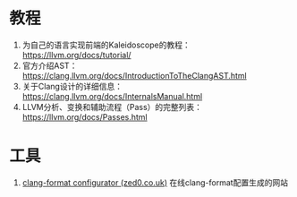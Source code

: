 

# 教程

1. 为自己的语言实现前端的Kaleidoscope的教程：https://llvm.org/docs/tutorial/
2. 官方介绍AST：https://clang.llvm.org/docs/IntroductionToTheClangAST.html
3. 关于Clang设计的详细信息：https://clang.llvm.org/docs/InternalsManual.html
4. LLVM分析、变换和辅助流程（Pass）的完整列表：https://llvm.org/docs/Passes.html

# 工具

1. [clang-format configurator (zed0.co.uk)](https://zed0.co.uk/clang-format-configurator/) 在线clang-format配置生成的网站